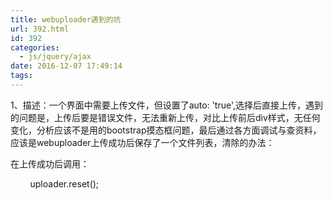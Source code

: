 ```yaml
---
title: webuploader遇到的坑
url: 392.html
id: 392
categories:
  - js/jquery/ajax
date: 2016-12-07 17:49:14
tags:
---
```


1、描述：一个界面中需要上传文件，但设置了auto: 'true',选择后直接上传，遇到的问题是，上传后要是错误文件，无法重新上传，对比上传前后div样式，无任何变化，分析应该不是用的bootstrap摸态框问题，最后通过各方面调试与查资料，应该是webuploader上传成功后保存了一个文件列表，清除的办法：

在上传成功后调用：

        uploader.reset();